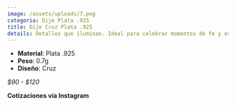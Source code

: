 ```yaml
---
image: /assets/uploads/7.png
categoria: Dije Plata .925
title: Dije Cruz Plata .925
details: Detalles que iluminan. Ideal para celebrar momentos de fe y esperanza.
---
```

* **Material**: Plata .925
* **Peso**: 0.7g
* **Diseño**: Cruz

*$﻿90 - $120*

**Cotizaciones vía Instagram**